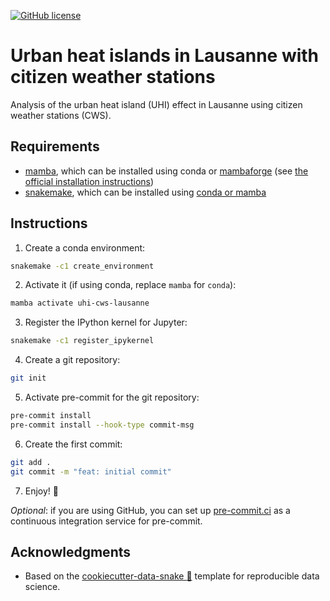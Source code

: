 <!-- prettier-ignore-start -->

[![GitHub license](https://img.shields.io/github/license/martibosch/uhi-cws-lausanne.svg)](https://github.com/martibosch/uhi-cws-lausanne/blob/main/LICENSE)

<!-- prettier-ignore-end -->

# Urban heat islands in Lausanne with citizen weather stations

Analysis of the urban heat island (UHI) effect in Lausanne using citizen weather stations (CWS).

## Requirements

- [mamba](https://github.com/mamba-org/mamba), which can be installed using conda or [mambaforge](https://github.com/conda-forge/miniforge#mambaforge) (see [the official installation instructions](https://github.com/mamba-org/mamba#installation))
- [snakemake](https://snakemake.github.io), which can be installed using [conda or mamba](https://snakemake.readthedocs.io/en/stable/getting_started/installation.html)

## Instructions

1. Create a conda environment:

```bash
snakemake -c1 create_environment
```

2. Activate it (if using conda, replace `mamba` for `conda`):

```bash
mamba activate uhi-cws-lausanne
```

3. Register the IPython kernel for Jupyter:

```bash
snakemake -c1 register_ipykernel
```

4. Create a git repository:

```bash
git init
```

5. Activate pre-commit for the git repository:

```bash
pre-commit install
pre-commit install --hook-type commit-msg
```

6. Create the first commit:

```bash
git add .
git commit -m "feat: initial commit"
```

7. Enjoy! :rocket:

_Optional_: if you are using GitHub, you can set up [pre-commit.ci](https://pre-commit.ci) as a continuous integration service for pre-commit.

## Acknowledgments

- Based on the [cookiecutter-data-snake :snake:](https://github.com/martibosch/cookiecutter-data-snake) template for reproducible data science.
